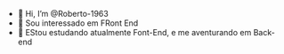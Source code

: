 - 👋 Hi, I’m @Roberto-1963
- 👀 Sou interessado em FRont End
- 🌱 EStou estudando atualmente Font-End, e me aventurando em Back-end


<!---
Roberto-1963/Roberto-1963 is a ✨ special ✨ repository because its `README.md` (this file) appears on your GitHub profile.
You can click the Preview link to take a look at your changes.
--->
